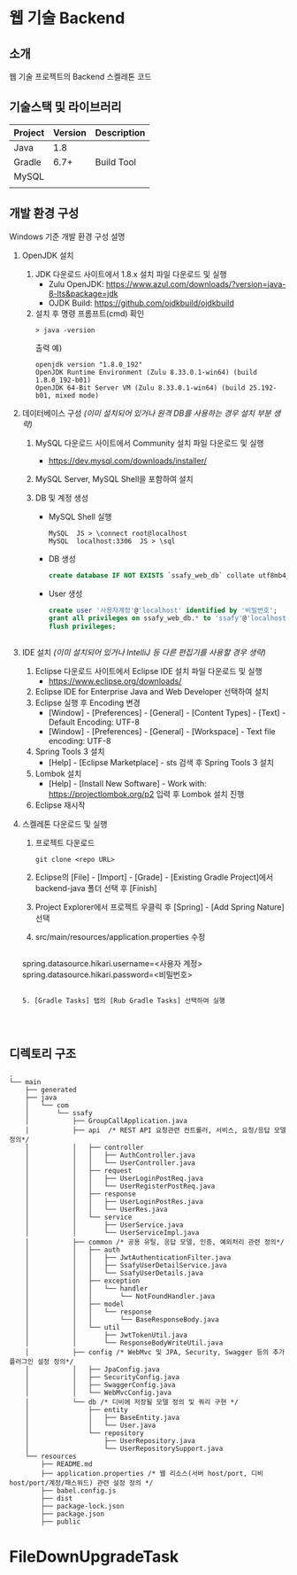 # 웹 기술 Backend

<!-- 필수 항목 -->

## 소개

웹 기술 프로젝트의 Backend 스켈레톤 코드

<!-- 필수 항목 -->

## 기술스택 및 라이브러리

| Project | Version | Description |
| ------- | ------- | ----------- |
| Java    | 1.8     |             |
| Gradle  | 6.7+    | Build Tool  |
| MySQL   |         |             |
|         |         |             |

<!-- 필수 항목 -->

## 개발 환경 구성

Windows 기준 개발 환경 구성 설명

1. OpenJDK 설치
   1. JDK 다운로드 사이트에서 1.8.x 설치 파일 다운로드 및 실행
      - Zulu OpenJDK: https://www.azul.com/downloads/?version=java-8-lts&package=jdk
      - OJDK Build: https://github.com/ojdkbuild/ojdkbuild
   2. 설치 후 명령 프롬프트(cmd) 확인
      ```
      > java -version
      ```
      출력 예)
      ```
      openjdk version "1.8.0_192"
      OpenJDK Runtime Environment (Zulu 8.33.0.1-win64) (build 1.8.0_192-b01)
      OpenJDK 64-Bit Server VM (Zulu 8.33.0.1-win64) (build 25.192-b01, mixed mode)
      ```

2. 데이터베이스 구성 *(이미 설치되어 있거나 원격 DB를 사용하는 경우 설치 부분 생략)*
   1. MySQL 다운로드 사이트에서 Community 설치 파일 다운로드 및 실행
      
      - https://dev.mysql.com/downloads/installer/
   2. MySQL Server, MySQL Shell을 포함하여 설치
   3. DB 및 계정 생성
      - MySQL Shell 실행
         ```
         MySQL  JS > \connect root@localhost
         MySQL  localhost:3306  JS > \sql
         ```
      - DB 생성
         ```sql
         create database IF NOT EXISTS `ssafy_web_db` collate utf8mb4_general_ci;
         ```
      - User 생성
         ```sql
         create user '사용자계정'@'localhost' identified by '비밀번호';
         grant all privileges on ssafy_web_db.* to 'ssafy'@'localhost';
         flush privileges;
         ```
      ```
      
      ```
   
3. IDE 설치 *(이미 설치되어 있거나 IntelliJ 등 다른 편집기를 사용할 경우 생략)*
   1. Eclipse 다운로드 사이트에서 Eclipse IDE 설치 파일 다운로드 및 실행
      - https://www.eclipse.org/downloads/
   2. Eclipse IDE for Enterprise Java and Web Developer 선택하여 설치
   3. Eclipse 실행 후 Encoding 변경
      - [Window] - [Preferences] - [General] - [Content Types] - [Text] - Default Encoding: UTF-8
      - [Window] - [Preferences] - [General] - [Workspace] - Text file encoding: UTF-8
   4. Spring Tools 3 설치
      - [Help] - [Eclipse Marketplace] - sts 검색 후 Spring Tools 3 설치
   5. Lombok 설치
      - [Help] - [Install New Software] - Work with: https://projectlombok.org/p2 입력 후 Lombok 설치 진행
   6. Eclipse 재시작   

4. 스켈레톤 다운로드 및 실행

   1. 프로젝트 다운로드
      ```
      git clone <repo URL>
      ```

   2. Eclipse의 [File] - [Import] - [Grade] - [Existing Gradle Project]에서 backend-java 폴더 선택 후 [Finish]
   
   3. Project Explorer에서 프로젝트 우클릭 후 [Spring] - [Add Spring Nature] 선택
      
   4. src/main/resources/application.properties 수정
   
      ```
   spring.datasource.hikari.username=<사용자 계정>
      spring.datasource.hikari.password=<비밀번호>
      ```
   
   5. [Gradle Tasks] 탭의 [Rub Gradle Tasks] 선택하여 실행




## 디렉토리 구조

```
.
└── main
    ├── generated
    ├── java
    │   └── com
    │       └── ssafy
    │           ├── GroupCallApplication.java
    │           ├── api  /* REST API 요청관련 컨트롤러, 서비스, 요청/응답 모델 정의*/
    │           │   ├── controller
    │           │   │   ├── AuthController.java
    │           │   │   └── UserController.java
    │           │   ├── request
    │           │   │   ├── UserLoginPostReq.java
    │           │   │   └── UserRegisterPostReq.java
    │           │   ├── response
    │           │   │   ├── UserLoginPostRes.java
    │           │   │   └── UserRes.java
    │           │   └── service
    │           │       ├── UserService.java
    │           │       └── UserServiceImpl.java
    │           ├── common /* 공용 유틸, 응답 모델, 인증, 예외처리 관련 정의*/
    │           │   ├── auth
    │           │   │   ├── JwtAuthenticationFilter.java
    │           │   │   ├── SsafyUserDetailService.java
    │           │   │   └── SsafyUserDetails.java
    │           │   ├── exception
    │           │   │   └── handler
    │           │   │       └── NotFoundHandler.java
    │           │   ├── model
    │           │   │   └── response
    │           │   │       └── BaseResponseBody.java
    │           │   └── util
    │           │       ├── JwtTokenUtil.java
    │           │       └── ResponseBodyWriteUtil.java
    │           ├── config /* WebMvc 및 JPA, Security, Swagger 등의 추가 플러그인 설정 정의*/
    │           │   ├── JpaConfig.java
    │           │   ├── SecurityConfig.java
    │           │   ├── SwaggerConfig.java
    │           │   └── WebMvcConfig.java
    │           └── db /* 디비에 저장될 모델 정의 및 쿼리 구현 */
    │               ├── entity
    │               │   ├── BaseEntity.java
    │               │   └── User.java
    │               └── repository
    │                   ├── UserRepository.java
    │                   └── UserRepositorySupport.java
    └── resources
        ├── README.md
        ├── application.properties /* 웹 리소스(서버 host/port, 디비 host/port/계정/패스워드) 관련 설정 정의 */
        ├── babel.config.js
        ├── dist
        ├── package-lock.json
        ├── package.json
        ├── public
```

# FileDownUpgradeTask
